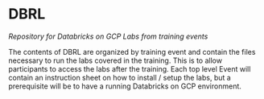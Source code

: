 # DBRL
*Repository for Databricks on GCP Labs from training events*

The contents of DBRL are organized by training event and contain the files necessary to run the labs  covered in the training. This is to allow participants to access the labs after the training. 
Each top level Event will contain an instruction sheet on how to install / setup the labs, but a prerequisite will be to have a running Databricks on GCP environment. 

